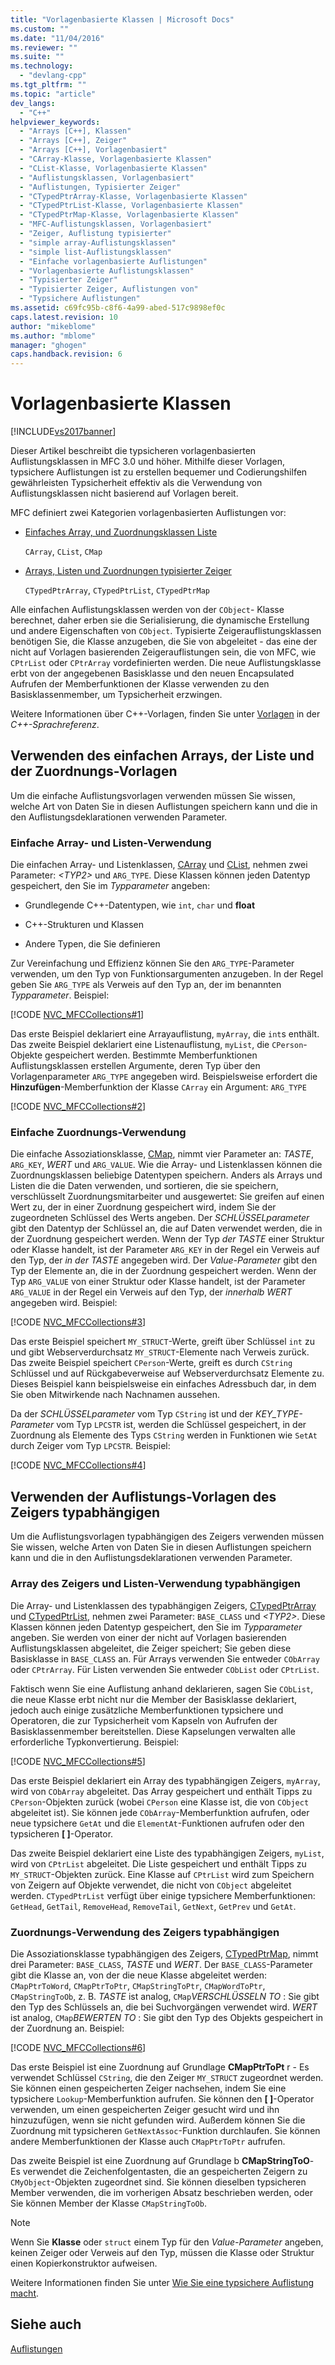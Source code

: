 ```yaml
---
title: "Vorlagenbasierte Klassen | Microsoft Docs"
ms.custom: ""
ms.date: "11/04/2016"
ms.reviewer: ""
ms.suite: ""
ms.technology: 
  - "devlang-cpp"
ms.tgt_pltfrm: ""
ms.topic: "article"
dev_langs: 
  - "C++"
helpviewer_keywords: 
  - "Arrays [C++], Klassen"
  - "Arrays [C++], Zeiger"
  - "Arrays [C++], Vorlagenbasiert"
  - "CArray-Klasse, Vorlagenbasierte Klassen"
  - "CList-Klasse, Vorlagenbasierte Klassen"
  - "Auflistungsklassen, Vorlagenbasiert"
  - "Auflistungen, Typisierter Zeiger"
  - "CTypedPtrArray-Klasse, Vorlagenbasierte Klassen"
  - "CTypedPtrList-Klasse, Vorlagenbasierte Klassen"
  - "CTypedPtrMap-Klasse, Vorlagenbasierte Klassen"
  - "MFC-Auflistungsklassen, Vorlagenbasiert"
  - "Zeiger, Auflistung typisierter"
  - "simple array-Auflistungsklassen"
  - "simple list-Auflistungsklassen"
  - "Einfache vorlagenbasierte Auflistungen"
  - "Vorlagenbasierte Auflistungsklassen"
  - "Typisierter Zeiger"
  - "Typisierter Zeiger, Auflistungen von"
  - "Typsichere Auflistungen"
ms.assetid: c69fc95b-c8f6-4a99-abed-517c9898ef0c
caps.latest.revision: 10
author: "mikeblome"
ms.author: "mblome"
manager: "ghogen"
caps.handback.revision: 6
---
```

# Vorlagenbasierte Klassen
[!INCLUDE[vs2017banner](../assembler/inline/includes/vs2017banner.md)]

Dieser Artikel beschreibt die typsicheren vorlagenbasierten Auflistungsklassen in MFC 3.0 und höher.  Mithilfe dieser Vorlagen, typsichere Auflistungen ist zu erstellen bequemer und Codierungshilfen gewährleisten Typsicherheit effektiv als die Verwendung von Auflistungsklassen nicht basierend auf Vorlagen bereit.  
  
 MFC definiert zwei Kategorien vorlagenbasierten Auflistungen vor:  
  
-   [Einfaches Array, und Zuordnungsklassen Liste](#_core_using_simple_array.2c_.list.2c_.and_map_templates)  
  
     `CArray`, `CList`, `CMap`  
  
-   [Arrays, Listen und Zuordnungen typisierter Zeiger](#_core_using_typed.2d.pointer_collection_templates)  
  
     `CTypedPtrArray`, `CTypedPtrList`, `CTypedPtrMap`  
  
 Alle einfachen Auflistungsklassen werden von der `CObject`\- Klasse berechnet, daher erben sie die Serialisierung, die dynamische Erstellung und andere Eigenschaften von `CObject`.  Typisierte Zeigerauflistungsklassen benötigen Sie, die Klasse anzugeben, die Sie von abgeleitet \- das eine der nicht auf Vorlagen basierenden Zeigerauflistungen sein, die von MFC, wie `CPtrList` oder `CPtrArray` vordefinierten werden.  Die neue Auflistungsklasse erbt von der angegebenen Basisklasse und den neuen Encapsulated Aufrufen der Memberfunktionen der Klasse verwenden zu den Basisklassenmember, um Typsicherheit erzwingen.  
  
 Weitere Informationen über C\+\+\-Vorlagen, finden Sie unter [Vorlagen](../cpp/templates-cpp.md) in der *C\+\+\-Sprachreferenz*.  
  
##  <a name="_core_using_simple_array.2c_.list.2c_.and_map_templates"></a> Verwenden des einfachen Arrays, der Liste und der Zuordnungs\-Vorlagen  
 Um die einfache Auflistungsvorlagen verwenden müssen Sie wissen, welche Art von Daten Sie in diesen Auflistungen speichern kann und die in den Auflistungsdeklarationen verwenden Parameter.  
  
###  <a name="_core_simple_array_and_list_usage"></a> Einfache Array\- und Listen\-Verwendung  
 Die einfachen Array\- und Listenklassen, [CArray](../mfc/reference/carray-class.md) und [CList](../mfc/reference/clist-class.md), nehmen zwei Parameter: *\<TYP2\>* und `ARG_TYPE`.  Diese Klassen können jeden Datentyp gespeichert, den Sie im *Typparameter* angeben:  
  
-   Grundlegende C\+\+\-Datentypen, wie `int`, `char` und **float**  
  
-   C\+\+\-Strukturen und Klassen  
  
-   Andere Typen, die Sie definieren  
  
 Zur Vereinfachung und Effizienz können Sie den `ARG_TYPE`\-Parameter verwenden, um den Typ von Funktionsargumenten anzugeben.  In der Regel geben Sie `ARG_TYPE` als Verweis auf den Typ an, der im benannten *Typparameter*.  Beispiel:  
  
 [!CODE [NVC_MFCCollections#1](../CodeSnippet/VS_Snippets_Cpp/NVC_MFCCollections#1)]  
  
 Das erste Beispiel deklariert eine Arrayauflistung, `myArray`, die `int`s enthält.  Das zweite Beispiel deklariert eine Listenauflistung, `myList`, die `CPerson`\-Objekte gespeichert werden.  Bestimmte Memberfunktionen Auflistungsklassen erstellen Argumente, deren Typ über den Vorlagenparameter `ARG_TYPE` angegeben wird.  Beispielsweise erfordert die **Hinzufügen**\-Memberfunktion der Klasse `CArray` ein Argument: `ARG_TYPE`  
  
 [!CODE [NVC_MFCCollections#2](../CodeSnippet/VS_Snippets_Cpp/NVC_MFCCollections#2)]  
  
###  <a name="_core_simple_map_usage"></a> Einfache Zuordnungs\-Verwendung  
 Die einfache Assoziationsklasse, [CMap](../mfc/reference/cmap-class.md), nimmt vier Parameter an: *TASTE*, `ARG_KEY`, *WERT* und `ARG_VALUE`.  Wie die Array\- und Listenklassen können die Zuordnungsklassen beliebige Datentypen speichern.  Anders als Arrays und Listen die die Daten verwenden, und sortieren, die sie speichern, verschlüsselt Zuordnungsmitarbeiter und ausgewertet: Sie greifen auf einen Wert zu, der in einer Zuordnung gespeichert wird, indem Sie der zugeordneten Schlüssel des Werts angeben.  Der *SCHLÜSSELparameter* gibt den Datentyp der Schlüssel an, die auf Daten verwendet werden, die in der Zuordnung gespeichert werden.  Wenn der Typ *der TASTE* einer Struktur oder Klasse handelt, ist der Parameter `ARG_KEY` in der Regel ein Verweis auf den Typ, der *in der TASTE* angegeben wird.  Der *Value\-Parameter* gibt den Typ der Elemente an, die in der Zuordnung gespeichert werden.  Wenn der Typ `ARG_VALUE` von einer Struktur oder Klasse handelt, ist der Parameter `ARG_VALUE` in der Regel ein Verweis auf den Typ, der *innerhalb WERT* angegeben wird.  Beispiel:  
  
 [!CODE [NVC_MFCCollections#3](../CodeSnippet/VS_Snippets_Cpp/NVC_MFCCollections#3)]  
  
 Das erste Beispiel speichert `MY_STRUCT`\-Werte, greift über Schlüssel `int` zu und gibt Webserverdurchsatz `MY_STRUCT`\-Elemente nach Verweis zurück.  Das zweite Beispiel speichert `CPerson`\-Werte, greift es durch `CString` Schlüssel und auf Rückgabeverweise auf Webserverdurchsatz Elemente zu.  Dieses Beispiel kann beispielsweise ein einfaches Adressbuch dar, in dem Sie oben Mitwirkende nach Nachnamen aussehen.  
  
 Da der *SCHLÜSSELparameter* vom Typ `CString` ist und der *KEY\_TYPE\-Parameter* vom Typ `LPCSTR` ist, werden die Schlüssel gespeichert, in der Zuordnung als Elemente des Typs `CString` werden in Funktionen wie `SetAt` durch Zeiger vom Typ `LPCSTR`.  Beispiel:  
  
 [!CODE [NVC_MFCCollections#4](../CodeSnippet/VS_Snippets_Cpp/NVC_MFCCollections#4)]  
  
##  <a name="_core_using_typed.2d.pointer_collection_templates"></a> Verwenden der Auflistungs\-Vorlagen des Zeigers typabhängigen  
 Um die Auflistungsvorlagen typabhängigen des Zeigers verwenden müssen Sie wissen, welche Arten von Daten Sie in diesen Auflistungen speichern kann und die in den Auflistungsdeklarationen verwenden Parameter.  
  
###  <a name="_core_typed.2d.pointer_array_and_list_usage"></a> Array des Zeigers und Listen\-Verwendung typabhängigen  
 Die Array\- und Listenklassen des typabhängigen Zeigers, [CTypedPtrArray](../mfc/reference/ctypedptrarray-class.md) und [CTypedPtrList](../mfc/reference/ctypedptrlist-class.md), nehmen zwei Parameter: `BASE_CLASS` und *\<TYP2\>*.  Diese Klassen können jeden Datentyp gespeichert, den Sie im *Typparameter* angeben.  Sie werden von einer der nicht auf Vorlagen basierenden Auflistungsklassen abgeleitet, die Zeiger speichert; Sie geben diese Basisklasse in `BASE_CLASS` an.  Für Arrays verwenden Sie entweder `CObArray` oder `CPtrArray`.  Für Listen verwenden Sie entweder `CObList` oder `CPtrList`.  
  
 Faktisch wenn Sie eine Auflistung anhand deklarieren, sagen Sie `CObList`, die neue Klasse erbt nicht nur die Member der Basisklasse deklariert, jedoch auch einige zusätzliche Memberfunktionen typsichere und Operatoren, die zur Typsicherheit vom Kapseln von Aufrufen der Basisklassenmember bereitstellen.  Diese Kapselungen verwalten alle erforderliche Typkonvertierung.  Beispiel:  
  
 [!CODE [NVC_MFCCollections#5](../CodeSnippet/VS_Snippets_Cpp/NVC_MFCCollections#5)]  
  
 Das erste Beispiel deklariert ein Array des typabhängigen Zeigers, `myArray`, wird von `CObArray` abgeleitet.  Das Array gespeichert und enthält Tipps zu `CPerson`\-Objekten zurück \(wobei `CPerson` eine Klasse ist, die von `CObject` abgeleitet ist\).  Sie können jede `CObArray`\-Memberfunktion aufrufen, oder neue typsichere `GetAt` und die `ElementAt`\-Funktionen aufrufen oder den typsicheren **\[ \]**\-Operator.  
  
 Das zweite Beispiel deklariert eine Liste des typabhängigen Zeigers, `myList`, wird von `CPtrList` abgeleitet.  Die Liste gespeichert und enthält Tipps zu `MY_STRUCT`\-Objekten zurück.  Eine Klasse auf `CPtrList` wird zum Speichern von Zeigern auf Objekte verwendet, die nicht von `CObject` abgeleitet werden.  `CTypedPtrList` verfügt über einige typsichere Memberfunktionen: `GetHead`, `GetTail`, `RemoveHead`, `RemoveTail`, `GetNext`, `GetPrev` und `GetAt`.  
  
###  <a name="_core_typed.2d.pointer_map_usage"></a> Zuordnungs\-Verwendung des Zeigers typabhängigen  
 Die Assoziationsklasse typabhängigen des Zeigers, [CTypedPtrMap](../mfc/reference/ctypedptrmap-class.md), nimmt drei Parameter: `BASE_CLASS`, *TASTE* und *WERT*.  Der `BASE_CLASS`\-Parameter gibt die Klasse an, von der die neue Klasse abgeleitet werden: `CMapPtrToWord`, `CMapPtrToPtr`, `CMapStringToPtr`, `CMapWordToPtr`, `CMapStringToOb`, z. B.  *TASTE* ist analog, `CMap`*VERSCHLÜSSELN TO* : Sie gibt den Typ des Schlüssels an, die bei Suchvorgängen verwendet wird.  *WERT* ist analog, `CMap`*BEWERTEN TO* : Sie gibt den Typ des Objekts gespeichert in der Zuordnung an.  Beispiel:  
  
 [!CODE [NVC_MFCCollections#6](../CodeSnippet/VS_Snippets_Cpp/NVC_MFCCollections#6)]  
  
 Das erste Beispiel ist eine Zuordnung auf Grundlage **CMapPtrToPt** r \- Es verwendet Schlüssel `CString`, die den Zeiger `MY_STRUCT` zugeordnet werden.  Sie können einen gespeicherten Zeiger nachsehen, indem Sie eine typsichere `Lookup`\-Memberfunktion aufrufen.  Sie können den **\[ \]**\-Operator verwenden, um einen gespeicherten Zeiger gesucht wird und ihn hinzuzufügen, wenn sie nicht gefunden wird.  Außerdem können Sie die Zuordnung mit typsicheren `GetNextAssoc`\-Funktion durchlaufen.  Sie können andere Memberfunktionen der Klasse auch `CMapPtrToPtr` aufrufen.  
  
 Das zweite Beispiel ist eine Zuordnung auf Grundlage b **CMapStringToO**\- Es verwendet die Zeichenfolgentasten, die an gespeicherten Zeigern zu `CMyObject`\-Objekten zugeordnet sind.  Sie können dieselben typsicheren Member verwenden, die im vorherigen Absatz beschrieben werden, oder Sie können Member der Klasse `CMapStringToOb`.  
  
> [!NOTE]
>  Wenn Sie **Klasse** oder `struct` einem Typ für den *Value\-Parameter* angeben, keinen Zeiger oder Verweis auf den Typ, müssen die Klasse oder Struktur einen Kopierkonstruktor aufweisen.  
  
 Weitere Informationen finden Sie unter [Wie Sie eine typsichere Auflistung macht](../mfc/how-to-make-a-type-safe-collection.md).  
  
## Siehe auch  
 [Auflistungen](../mfc/collections.md)